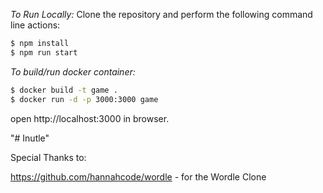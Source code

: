 _To Run Locally:_
Clone the repository and perform the following command line actions:

```bash
$ npm install
$ npm run start
```

_To build/run docker container:_

```bash
$ docker build -t game .
$ docker run -d -p 3000:3000 game
```

open http://localhost:3000 in browser.


"# Inutle" 

Special Thanks to:

https://github.com/hannahcode/wordle - for the Wordle Clone